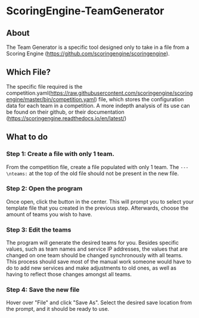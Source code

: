 # ScoringEngine-TeamGenerator
## About
The Team Generator is a specific tool designed only to take in a file from a Scoring Engine (https://github.com/scoringengine/scoringengine).
## Which File?
The specific file required is the competition.yaml(https://raw.githubusercontent.com/scoringengine/scoringengine/master/bin/competition.yaml) file, which stores the configuration data for each team in a competition. A more indepth analysis of its use can be found on their github, or their documentation (https://scoringengine.readthedocs.io/en/latest/)
## What to do
### Step 1: Create a file with only 1 team.
From the competition file, create a file populated with only 1 team. The ```---\nteams:``` at the top of the old file should not be present in the new file.
### Step 2: Open the program
Once open, click the button in the center. This will prompt you to select your template file that you created in the previous step.
Afterwards, choose the amount of teams you wish to have.
### Step 3: Edit the teams
The program will generate the desired teams for you. Besides specific values, such as team names and service IP addresses, the values that are changed on one team should be changed synchronously with all teams. This process should save most of the manual work someone would have to do to add new services and make adjustments to old ones, as well as having to reflect those changes amongst all teams.
### Step 4: Save the new file
Hover over "File" and click "Save As". Select the desired save location from the prompt, and it should be ready to use.
